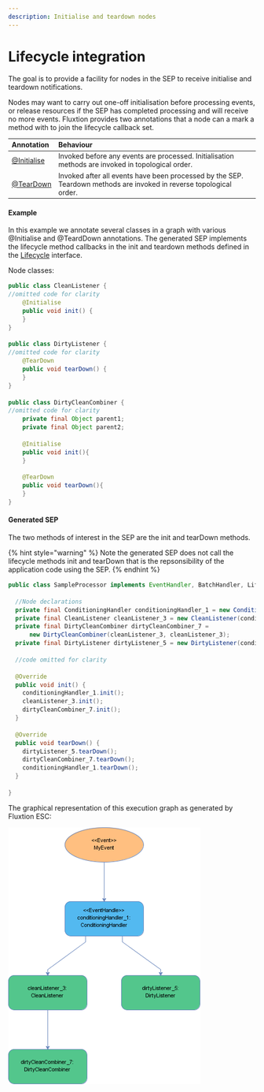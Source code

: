 ```yaml
---
description: Initialise and teardown nodes
---
```


# Lifecycle integration

The goal is to provide a facility for nodes in the SEP to receive initialise and teardown notifications.

Nodes may want to carry out one-off initialisation before processing events, or release resources if the SEP has completed processing and will receive no more events. Fluxtion provides two annotations that a node can a mark a method with to join the lifecycle callback set.

| Annotation | Behaviour |
| :--- | :--- |
| [@Initialise](https://github.com/v12technology/fluxtion/blob/master/builder/src/main/java/com/fluxtion/api/annotations/Initialise.java) | Invoked before any events are processed. Initialisation methods are invoked in topological order. |
| [@TearDown](https://github.com/v12technology/fluxtion/blob/master/builder/src/main/java/com/fluxtion/api/annotations/TearDown.java) | Invoked after all events have been processed by the SEP. Teardown methods are invoked in reverse topological order. |

#### Example

In this example we annotate several classes in a graph with various @Initialise and @TeardDown annotations. The generated SEP implements the lifecycle method callbacks in the init and teardown methods defined in the [Lifecycle](https://github.com/v12technology/fluxtion/blob/master/api/src/main/java/com/fluxtion/runtime/lifecycle/Lifecycle.java) interface.

Node classes:

```java
public class CleanListener {
//omitted code for clarity
    @Initialise
    public void init() {
    }
}

public class DirtyListener {
//omitted code for clarity   
    @TearDown
    public void tearDown() {
    }
}

public class DirtyCleanCombiner {
//omitted code for clarity   
    private final Object parent1;
    private final Object parent2;
        
    @Initialise
    public void init(){     
    }
    
    @TearDown
    public void tearDown(){
    }    
}

```

#### Generated SEP

The two methods of interest in the SEP are the init and tearDown methods.

{% hint style="warning" %}
Note the generated SEP does not call the lifecycle methods init and tearDown that is the repsonsibility of the application code using the SEP.
{% endhint %}

```java
public class SampleProcessor implements EventHandler, BatchHandler, Lifecycle {

  //Node declarations
  private final ConditioningHandler conditioningHandler_1 = new ConditioningHandler();
  private final CleanListener cleanListener_3 = new CleanListener(conditioningHandler_1);
  private final DirtyCleanCombiner dirtyCleanCombiner_7 =
      new DirtyCleanCombiner(cleanListener_3, cleanListener_3);
  private final DirtyListener dirtyListener_5 = new DirtyListener(conditioningHandler_1);

  //code omitted for clarity

  @Override
  public void init() {
    conditioningHandler_1.init();
    cleanListener_3.init();
    dirtyCleanCombiner_7.init();
  }

  @Override
  public void tearDown() {
    dirtyListener_5.tearDown();
    dirtyCleanCombiner_7.tearDown();
    conditioningHandler_1.tearDown();
  }

}
```

 The graphical representation of this execution graph as generated by Fluxtion ESC:

![Example SEP demonstrating init and teardown lifecycle](../../.gitbook/assets/sampleprocessor%20%286%29.png)

